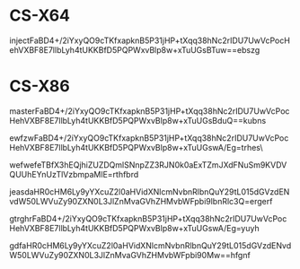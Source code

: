 # CS-X64

injectFaBD4+/2iYxyQO9cTKfxapknB5P31jHP+tXqq38hNc2rIDU7UwVcPocHehVXBF8E7llbLyh4tUKKBfD5PQPWxvBlp8w+xTuUGsBTuw==ebszg

# CS-X86

masterFaBD4+/2iYxyQO9cTKfxapknB5P31jHP+tXqq38hNc2rIDU7UwVcPocHehVXBF8E7llbLyh4tUKKBfD5PQPWxvBlp8w+xTuUGsBduQ==kubns

ewfzwFaBD4+/2iYxyQO9cTKfxapknB5P31jHP+tXqq38hNc2rIDU7UwVcPocHehVXBF8E7llbLyh4tUKKBfD5PQPWxvBlp8w+xTuUGswA/Eg=trhes\



wefwefeTBfX3hEQjhiZUZDQmlSNnpZZ3RJN0k0aExTZmJXdFNuSm9KVDVQUUhEYnUzTlVzbmpaMlE=rthfbrd



jeasdaHR0cHM6Ly9yYXcuZ2l0aHVidXNlcmNvbnRlbnQuY29tL015dGVzdENvdW50LWVuZy90ZXN0L3JlZnMvaGVhZHMvbWFpbi9lbnRlc3Q=ergerf


gtrghrFaBD4+/2iYxyQO9cTKfxapknB5P31jHP+tXqq38hNc2rIDU7UwVcPocHehVXBF8E7llbLyh4tUKKBfD5PQPWxvBlp8w+xTuUGswA/Eg=yuyh


gdfaHR0cHM6Ly9yYXcuZ2l0aHVidXNlcmNvbnRlbnQuY29tL015dGVzdENvdW50LWVuZy90ZXN0L3JlZnMvaGVhZHMvbWFpbi90Mw==hfgnf

